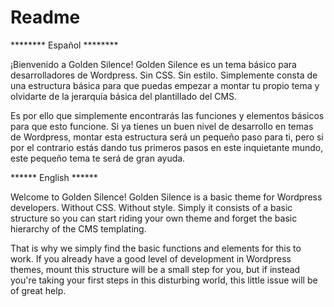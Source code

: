 # Readme #

******** Español ********

¡Bienvenido a Golden Silence! Golden Silence es un tema básico para desarrolladores de Wordpress. Sin CSS. Sin estilo. Simplemente consta de una estructura básica para que puedas empezar a montar tu propio tema y olvidarte de la jerarquía básica del plantillado del CMS.

Es por ello que simplemente encontrarás las funciones y elementos básicos para que esto funcione. Si ya tienes un buen nivel de desarrollo en temas de Wordpress, montar esta estructura será un pequeño paso para ti, pero si por el contrario estás dando tus primeros pasos en este inquietante mundo, este pequeño tema te será de gran ayuda.



****** English ******

Welcome to Golden Silence! Golden Silence is a basic theme for Wordpress developers. Without CSS. Without style. Simply it consists of a basic structure so you can start riding your own theme and forget the basic hierarchy of the CMS templating.

That is why we simply find the basic functions and elements for this to work. If you already have a good level of development in Wordpress themes, mount this structure will be a small step for you, but if instead you're taking your first steps in this disturbing world, this little issue will be of great help.
